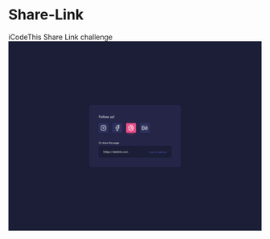 # Share-Link
iCodeThis Share Link challenge
![Design preview for the Birthday list challenge](share_link.webp)